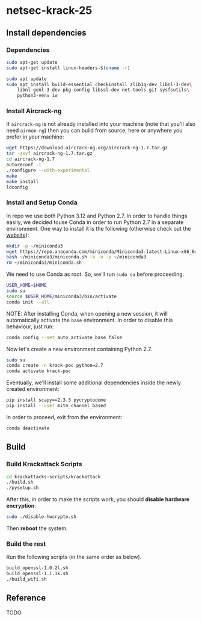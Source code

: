 # netsec-krack-25

## Install dependencies
### Dependencies

```bash
sudo apt-get update
sudo apt-get install linux-headers-$(uname -r)
```
```bash
sudo apt update
sudo apt install build-essential checkinstall zlib1g-dev libnl-3-dev\
    libnl-genl-3-dev pkg-config libssl-dev net-tools git sysfsutils\
    python3-venv iw 
```
### Install Aircrack-ng
If `aircrack-ng` is not already installed into your machine (note that you'll also need `airmon-ng`) then you can build from source, here or anywhere you prefer in your machine:

```bash
wget https://download.aircrack-ng.org/aircrack-ng-1.7.tar.gz
tar -zxvf aircrack-ng-1.7.tar.gz
cd aircrack-ng-1.7
autoreconf -i
./configure --with-experimental
make
make install
ldconfig
```
### Install and Setup Conda
In repo we use both Python 3.12 and Python 2.7. In order to handle things easily, we decided touse Conda in order to run Python 2.7 in a separate environment. 
One way to install it is the following (otherwise check out the <a href=https://docs.conda.io/projects/conda/en/latest/user-guide/install/linux.html>website</a>): 
```bash
mkdir -p ~/miniconda3
wget https://repo.anaconda.com/miniconda/Miniconda3-latest-Linux-x86_64.sh -O ~/miniconda3/miniconda.sh
bash ~/miniconda3/miniconda.sh -b -u -p ~/miniconda3
rm ~/miniconda3/miniconda.sh
```

We need to use Conda as root. So, we'll run `sudo su` before proceeding.
```bash
USER_HOME=$HOME
sudo su
source $USER_HOME/miniconda3/bin/activate
conda init --all
```
NOTE: After installing Conda, when opening a new session, it will automatically activate the `base` environment. In order to disable this behaviour, just run:
```bash
conda config --set auto_activate_base false
```

Now let's create a new environment containing Python 2.7.
```bash
sudo su
conda create -n krack-poc python=2.7
conda activate krack-poc
```

Eventually, we'll install some additional dependencies inside the newly created environment:
```bash
pip install scapy==2.3.3 pycryptodome
pip install --user mitm_channel_based
```

In order to proceed, exit from the environment:
```bash
conda deactivate
```

## Build
### Build Krackattack Scripts
```bash
cd krackattacks-scripts/krackattack
./build.sh
./pysetup.sh
```

After this, in order to make the scripts work, you should **disable hardware encryption**:
```bash
sudo ./disable-hwcrypto.sh
```
Then **reboot** the system.

### Build the rest
Run the following scripts (in the same order as below).
```bash
build_openssl-1.0.2l.sh
build_openssl-1.1.1k.sh
./build_wifi.sh
```

## Reference
TODO

